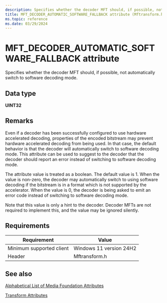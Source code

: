 ```yaml
---
description: Specifies whether the decoder MFT should, if possible, not automatically switch to software decoding mode.
title: MFT_DECODER_AUTOMATIC_SOFTWARE_FALLBACK attribute (Mftransform.h)
ms.topic: reference
ms.date: 03/29/2024
---
```


# MFT\_DECODER\_AUTOMATIC\_SOFTWARE\_FALLBACK attribute

Specifies whether the decoder MFT should, if possible, not automatically switch to software decoding mode.

## Data type

**UINT32**

## Remarks

Even if a decoder has been successfully configured to use hardware accelerated decoding, properties of the encoded bitstream may prevent hardware accelerated decoding from being used. In that case, the default behavior is that the decoder will automatically switch to software decoding mode. This attribute can be used to suggest to the decoder that the decoder should report an error instead of switching to software decoding mode.

The attribute value is treated as a boolean. The default value is 1.  When the value is non-zero, the decoder may automatically switch to using software decoding if the bitstream is in a format which is not supported by the accelerator.  When the value is 0, the decoder is being asked to emit an error code instead of switching to software decoding mode.

Note that this value is only a hint to the decoder.  Decoder MFTs are not required to implement this, and the value may be ignored silently.

## Requirements



| Requirement | Value |
|----------------|----------------------------|
| Minimum supported client | Windows 11 version 24H2 |
| Header                   | Mftransform.h |



## See also

<dl> <dt>

[Alphabetical List of Media Foundation Attributes](alphabetical-list-of-media-foundation-attributes.md)
</dt> <dt>

[Transform Attributes](transform-attributes.md)
</dt> </dl>

 

 




